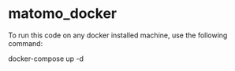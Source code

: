 # matomo_docker
To run this code on any docker installed machine, use the following command:

docker-compose up -d
